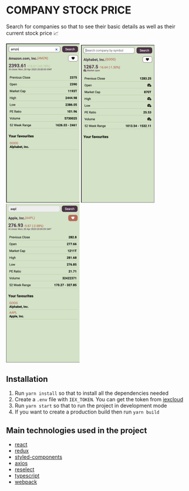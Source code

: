 # COMPANY STOCK PRICE
Search for companies so that to see their basic details as well as their current stock price :chart_with_upwards_trend:

<div style="display: inline-block; vertical-align: top;">
  <img src="image_1.png" alt="screenshot 1" width="200">
  <img src="image_2.png" alt="screenshot 2" width="200">
  <img src="image_3.png" alt="screenshot 3" width="200">
</div>

## Installation
1. Run `yarn install` so that to install all the dependencies needed
2. Create a `.env` file with `IEX_TOKEN`. You can get the token from [iexcloud](https://iexcloud.io/)
3. Run `yarn start` so that to run the project in development mode
4. If you want to create a production build then run `yarn build`

## Main technologies used in the project
- [react](https://reactjs.org/)
- [redux](https://redux.js.org/)
- [styled-components](https://styled-components.com/)
- [axios](https://github.com/axios/axios)
- [reselect](https://github.com/reduxjs/reselect)
- [typescript](https://www.typescriptlang.org/)
- [webpack](https://webpack.js.org/)
